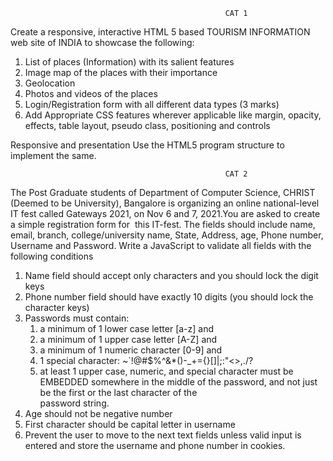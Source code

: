                                                     CAT 1
Create a responsive, interactive HTML 5 based TOURISM INFORMATION web site of
INDIA to showcase the following:
1. List of places (Information) with its salient features
2. Image map of the places with their importance 
3. Geolocation
4. Photos and videos of the places 
5. Login/Registration form with all different data types (3 marks)
6. Add Appropriate CSS features wherever applicable like margin, opacity, effects, table layout, pseudo class, positioning and controls

Responsive and presentation
Use the HTML5 program structure to implement the same.

                                                    CAT 2
The Post Graduate students of Department of Computer Science, CHRIST (Deemed to be University), Bangalore is organizing an online national-level IT fest called Gateways 2021, on
Nov 6 and 7, 2021.You are asked to create a simple registration form for  this IT-fest. The fields should include name, email, branch, college/university name, State, Address, age, Phone number, Username and Password.
Write a JavaScript to validate all fields with the following conditions  
1. Name field should accept only characters and you should lock the digit keys
2. Phone number field should have exactly 10 digits (you should lock the character keys) 
3. Passwords must contain:  
   1. a minimum of 1 lower case letter [a-z] and  
   2. a minimum of 1 upper case letter [A-Z] and  
   3. a minimum of 1 numeric character [0-9] and  
   4. 1 special character: ~`!@#$%^&amp;*()-_+={}[]|\;:&quot;&lt;&gt;,./?  
   5. at least 1 upper case, numeric, and special character must be EMBEDDED somewhere in the middle of the password, and not just be the first or the last character of the       
      password string.  
4. Age should not be negative number  
5. First character should be capital letter in username  
6. Prevent the user to move to the next text fields unless valid input is entered and store the username and phone number in cookies.

